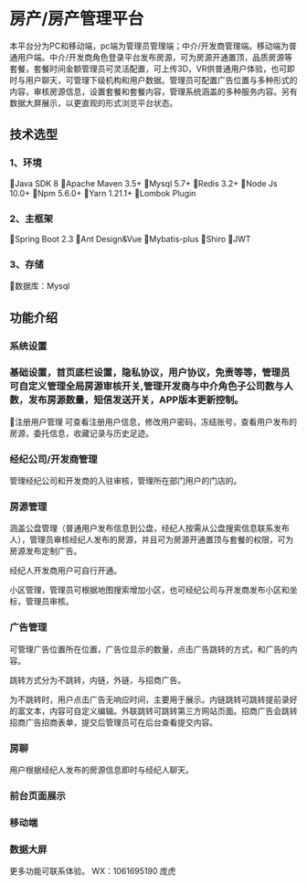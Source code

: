 # 房产/房产管理平台
本平台分为PC和移动端，pc端为管理员管理端；中介/开发商管理端。移动端为普通用户端。中介/开发商角色登录平台发布房源，可为房源开通置顶，品质房源等套餐，套餐时间金额管理员可灵活配置，可上传3D，VR供普通用户体验，也可即时与用户聊天，可管理下级机构和用户数据。管理员可配置广告位置与多种形式的内容，审核房源信息，设置套餐和套餐内容，管理系统涵盖的多种服务内容。另有数据大屏展示，以更直观的形式浏览平台状态。

## 技术选型
### 1、环境
Java SDK 8
Apache Maven 3.5+
Mysql 5.7+
Redis 3.2+
Node Js 10.0+
Npm 5.6.0+
Yarn 1.21.1+
Lombok Plugin
### 2、主框架
Spring Boot 2.3
Ant Design&Vue
Mybatis-plus
Shiro
JWT
### 3、存储
数据库：Mysql

## 功能介绍
### 系统设置
### 基础设置，首页底栏设置，隐私协议，用户协议，免责等等，管理员可自定义管理全局房源审核开关,管理开发商与中介角色子公司数与人数，发布房源数量，短信发送开关，APP版本更新控制。	
注册用户管理
可查看注册用户信息，修改用户密码，冻结账号，查看用户发布的房源，委托信息，收藏记录与历史足迹。


### 经纪公司/开发商管理
管理经纪公司和开发商的入驻审核，管理所在部门用户的门店的。

### 房源管理
涵盖公盘管理（普通用户发布信息到公盘，经纪人按需从公盘搜索信息联系发布人），管理员审核经纪人发布的房源，并且可为房源开通置顶与套餐的权限，可为房源发布定制广告。





经纪人开发商用户可自行开通。



小区管理，管理员可根据地图搜索增加小区，也可经纪公司与开发商发布小区和坐标，管理员审核。



### 广告管理

可管理广告位置所在位置，广告位显示的数量，点击广告跳转的方式，和广告的内容。



跳转方式分为不跳转，内链，外链，与招商广告。

为不跳转时，用户点击广告无响应时间，主要用于展示。内链跳转可跳转提前录好的富文本，内容可自定义编辑。外联跳转可跳转第三方网站页面。招商广告会跳转招商广告招商表单，提交后管理员可在后台查看提交内容。	

### 房聊
用户根据经纪人发布的房源信息即时与经纪人聊天。


### 前台页面展示


### 移动端




### 数据大屏




更多功能可联系体验。
WX：1061695190      庞虎

